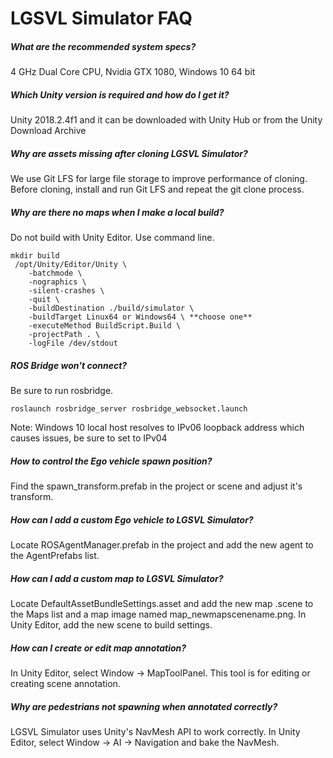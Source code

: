 # LGSVL Simulator FAQ



##### What are the recommended system specs?

4 GHz Dual Core CPU, Nvidia GTX 1080, Windows 10 64 bit



##### Which Unity version is required and how do I get it?

Unity 2018.2.4f1 and it can be downloaded with Unity Hub or from the Unity Download Archive



##### Why are assets missing after cloning LGSVL Simulator?

We use Git LFS for large file storage to improve performance of cloning.  Before cloning, install and run Git LFS and repeat the git clone process.



##### Why are there no maps when I make a local build?

Do not build with Unity Editor.  Use command line. 

```
mkdir build
 /opt/Unity/Editor/Unity \
    -batchmode \
    -nographics \
    -silent-crashes \
    -quit \
    -buildDestination ./build/simulator \
    -buildTarget Linux64 or Windows64 \ **choose one**
    -executeMethod BuildScript.Build \
    -projectPath . \
    -logFile /dev/stdout
```



##### ROS Bridge won't connect?

Be sure to run rosbridge.

```
roslaunch rosbridge_server rosbridge_websocket.launch
```

Note: Windows 10 local host resolves to IPv06 loopback address which causes issues, be sure to set to IPv04



##### How to control the Ego vehicle spawn position?

Find the spawn_transform.prefab in the project or scene and adjust it's transform.



##### How can I add a custom Ego vehicle to LGSVL Simulator?

Locate ROSAgentManager.prefab in the project and add the new agent to the AgentPrefabs list.



##### How can I add a custom map to LGSVL Simulator?

Locate DefaultAssetBundleSettings.asset and add the new map .scene to the Maps list and a map image named map_newmapscenename.png.  In Unity Editor, add the new scene to build settings.



##### How can I create or edit map annotation?

In Unity Editor, select Window -> MapToolPanel.  This tool is for editing or creating scene annotation.



##### Why are pedestrians not spawning when annotated correctly?

LGSVL Simulator uses Unity's NavMesh API to work correctly.  In Unity Editor, select Window -> AI -> Navigation and bake the NavMesh.